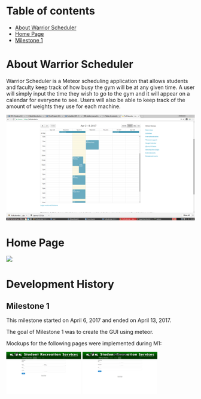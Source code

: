 # Table of contents
* [About Warrior Scheduler](#about-warrior-scheduler)
* [Home Page](#home-page)
* [Milestone 1](#milestone-1)

# About Warrior Scheduler

Warrior Scheduler is a Meteor scheduling application that allows students and faculty keep track of how busy the gym will be at any given time. A user will simply input the time they wish to go to the gym and it will appear on a calendar for everyone to see. Users will also be able to keep track of the amount of weights they use for each machine.

![](images/schedule_page_example.png)

# Home Page
![](images/home_page.png)

# Development History

## Milestone 1

This milestone started on April 6, 2017 and ended on April 13, 2017.

The goal of Milestone 1 was to create the GUI using meteor.

Mockups for the following pages were implemented during M1:

<img width="200px" src="images/add-workout_screenshot.png"/>
<img width="200px" src="images/personal-page_screenshot.png"/>
